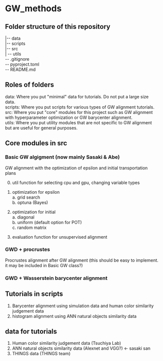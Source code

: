 # GW_methods

## Folder structure of this repository

|-- data  
|-- scripts  
|-- src  
|   -- utils  
 -- .gitignore  
 -- pyproject.toml  
 -- README.md  

## Roles of folders
data: Where you put "minimal" data for tutorials. Do not put a large size data.  
scripts: Where you put scripts for various types of GW alignment tutorials.  
src: Where you put "core" modules for this project such as GW alignment with hyperparameter optimization or GW barycenter alignment.  
utils: Where you put utility modules that are not specific to GW alignment but are useful for general purposes.  

## Core modules in src

### Basic GW algigment (now mainly Sasaki & Abe)
GW alignment with the optimization of epsilon and initial transportation plans

0. util function for selecting cpu and gpu, changing variable types  

1. optimization for epsilon  
  a. grid search  
  b. optuna  (Bayes)
2. optimization for initial  
  a. diagonal  
  b. uniform (default option for POT)  
  c. random matrix  
3. evaluation function for unsupervised alignment  

### GWD + procrustes
Procrustes alignment after GW alignment (this should be easy to implement. it may be included in Basic GW class?)

### GWD + Wasserstein barycenter alignment


## Tutorials in scripts
1. Barycenter alignment using simulation data and human color similarity judgement data    
2. histogram alignment using ANN natural objects similarity data  


## data for tutorials
1. Human color similarity judgement data (Tsuchiya Lab)  
2. ANN natural objects similarity data (Alexnet and VGG?) <- sasaki san  
3. THINGS data (THINGS team)  
